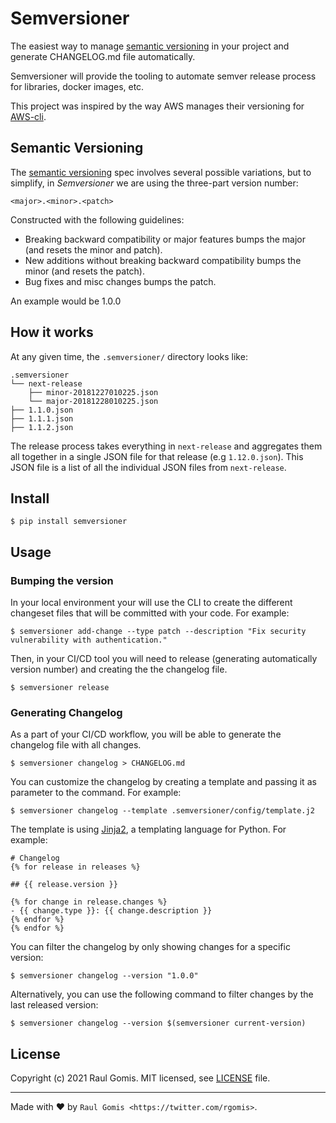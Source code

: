 # Semversioner
The easiest way to manage [semantic versioning](https://semver.org/) in your project and generate CHANGELOG.md file automatically. 

Semversioner will provide the tooling to automate semver release process for libraries, docker images, etc. 

This project was inspired by the way AWS manages their versioning for [AWS-cli](https://github.com/aws/aws-cli/).

## Semantic Versioning
The [semantic versioning](https://semver.org/) spec involves several possible variations, but to simplify, in _Semversioner_ we are using the three-part version number:

`<major>.<minor>.<patch>`

Constructed with the following guidelines:
- Breaking backward compatibility or major features bumps the major (and resets the minor and patch).
- New additions without breaking backward compatibility bumps the minor (and resets the patch).
- Bug fixes and misc changes bumps the patch.

An example would be 1.0.0

## How it works

At any given time, the ``.semversioner/`` directory looks like:

    .semversioner
    └── next-release
        ├── minor-20181227010225.json
        └── major-20181228010225.json
    ├── 1.1.0.json
    ├── 1.1.1.json
    ├── 1.1.2.json

The release process takes everything in ``next-release`` and aggregates them all together in a single JSON file for that release (e.g ``1.12.0.json``).  This
JSON file is a list of all the individual JSON files from ``next-release``.

## Install

```shell
$ pip install semversioner
```

## Usage

### Bumping the version

In your local environment your will use the CLI to create the different changeset files that will be committed with your code. For example:
```shell
$ semversioner add-change --type patch --description "Fix security vulnerability with authentication."
```

Then, in your CI/CD tool you will need to release (generating automatically version number) and creating the the changelog file. 
```shell
$ semversioner release
```

### Generating Changelog

As a part of your CI/CD workflow, you will be able to generate the changelog file with all changes.

```shell
$ semversioner changelog > CHANGELOG.md
```

You can customize the changelog by creating a template and passing it as parameter to the command. For example:

```shell
$ semversioner changelog --template .semversioner/config/template.j2
```

The template is using [Jinja2](https://jinja.palletsprojects.com/en/2.11.x/), a templating language for Python. For example:

```
# Changelog
{% for release in releases %}

## {{ release.version }}

{% for change in release.changes %}
- {{ change.type }}: {{ change.description }}
{% endfor %}
{% endfor %}

```

You can filter the changelog by only showing changes for a specific version:

```shell
$ semversioner changelog --version "1.0.0"
```

Alternatively, you can use the following command to filter changes by the last released version:

```shell
$ semversioner changelog --version $(semversioner current-version)
```

## License
Copyright (c) 2021 Raul Gomis.
MIT licensed, see [LICENSE](LICENSE) file.

---
Made with ♥ by `Raul Gomis <https://twitter.com/rgomis>`.
